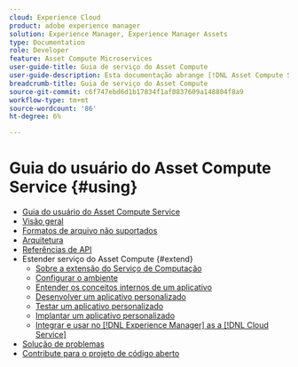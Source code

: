 ```yaml
---
cloud: Experience Cloud
product: adobe experience manager
solution: Experience Manager, Experience Manager Assets
type: Documentation
role: Developer
feature: Asset Compute Microservices
user-guide-title: Guia de serviço do Asset Compute
user-guide-description: Esta documentação abrange [!DNL Asset Compute Service] tarefas como desenvolver, gerenciar, implantar e solucionar problemas do código personalizado.
breadcrumb-title: Guia de serviço do Asset Compute
source-git-commit: c6f747ebd6d1b17834f1af0837609a148804f8a9
workflow-type: tm+mt
source-wordcount: '86'
ht-degree: 6%

---
```



# Guia do usuário do Asset Compute Service {#using}

+ [Guia do usuário do Asset Compute Service](home.md)
+ [Visão geral](introduction.md)
+ [Formatos de arquivo não suportados](https://experienceleague.adobe.com/en/docs/experience-manager-cloud-service/content/assets/file-format-support)
+ [Arquitetura](architecture.md)
+ [Referências de API](api.md)
+ Estender serviço do Asset Compute {#extend}
   + [Sobre a extensão do Serviço de Computação](understand-extensibility.md)
   + [Configurar o ambiente](setup-environment.md)
   + [Entender os conceitos internos de um aplicativo](custom-application-internals.md)
   + [Desenvolver um aplicativo personalizado](develop-custom-application.md)
   + [Testar um aplicativo personalizado](test-custom-application.md)
   + [Implantar um aplicativo personalizado](deploy-custom-application.md)
   + [Integrar e usar no [!DNL Experience Manager] as a [!DNL Cloud Service]](https://experienceleague.adobe.com/pt-br/docs/experience-manager-cloud-service/content/assets/asset-microservices-overview)
+ [Solução de problemas](troubleshooting.md)
+ [Contribute para o projeto de código aberto](contribute-to-compute-service.md)

